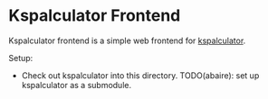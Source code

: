 # Kspalculator Frontend

Kspalculator frontend is a simple web frontend for
[kspalculator](https://github.com/aandergr/kspalculator).

Setup:
- Check out kspalculator into this directory.
  TODO(abaire): set up kspalculator as a submodule.
